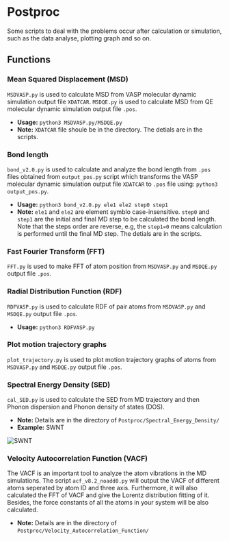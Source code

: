 # Postproc
Some scripts to deal with the problems occur after calculation or simulation, such as the data analyse, plotting graph and so on.

## Functions

### Mean Squared Displacement (MSD)
`MSDVASP.py` is used to calculate MSD from VASP molecular dynamic simulation output file `XDATCAR`.
`MSDQE.py` is used to calculate MSD from QE molecular dynamic simulation output file `.pos`.<br>

   - **Usage:** `python3 MSDVASP.py/MSDQE.py`
   - **Note:** `XDATCAR` file shoule be in the directory. The detials are in the scripts. 

### Bond length
`bond_v2.0.py` is used to calculate and analyze the bond length from `.pos` files obtained from `output_pos.py` script which transforms the VASP molecular dynamic simulation output file `XDATCAR` to `.pos` file using: `python3 output_pos.py`.<br>

   - **Usage:** `python3 bond_v2.0.py ele1 ele2 step0 step1`
   - **Note:** `ele1` and `ele2` are element symblo case-insensitive. `step0` and `step1` are the initial and final MD step to be calculated the bond length. Note that the steps order are reverse, e.g, the `step1=0` means calculation is performed until the final MD step. The detials are in the scripts.

### Fast Fourier Transform (FFT)
`FFT.py` is used to make FFT of atom position from `MSDVASP.py` and `MSDQE.py` output file `.pos`.<br>

### Radial Distribution Function (RDF)
`RDFVASP.py` is used to calculate RDF of pair atoms from `MSDVASP.py` and `MSDQE.py` output file `.pos`.<br>

   - **Usage:** `python3 RDFVASP.py`

### Plot motion trajectory graphs
`plot_trajectory.py` is used to plot motion trajectory graphs of atoms from `MSDVASP.py` and `MSDQE.py` output file `.pos`.<br>

### Spectral Energy Density (SED)
`cal_SED.py` is used to calculate the SED from MD trajectory and then Phonon dispersion and Phonon density of states (DOS).<br>

   - **Note:** Details are in the directory of `Postproc/Spectral_Energy_Density/`
   - **Example:** SWNT

![SWNT](https://github.com/EltonYH/ChipSum.MD/blob/main/Postproc/img/swnt_small.png)<br>

### Velocity Autocorrelation Function (VACF)
The VACF is an important tool to analyze the atom vibrations in the MD simulations. The script `acf_v8.2_noadd0.py` will output the VACF of different atoms seperated by atom ID and three axis. Furthermore, it will also calculated the FFT of VACF and give the Lorentz distribution fitting of it. Besides, the force constants of all the atoms in your system will be also calculated.

   - **Note:** Details are in the directory of `Postproc/Velocity_Autocorrelation_Function/`
